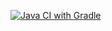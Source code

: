 [![Java CI with Gradle](https://github.com/Yoliker/APIdz2ATest/actions/workflows/gradle.yml/badge.svg)](https://github.com/Yoliker/APIdz2ATest/actions/workflows/gradle.yml)